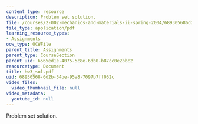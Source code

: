 ```yaml
---
content_type: resource
description: Problem set solution.
file: /courses/2-002-mechanics-and-materials-ii-spring-2004/689305686d2b54be95a87097b7ff052c_hw3_sol.pdf
file_type: application/pdf
learning_resource_types:
- Assignments
ocw_type: OCWFile
parent_title: Assignments
parent_type: CourseSection
parent_uid: 6565ed1e-4075-5c8e-6db0-b87cc0e2bbc2
resourcetype: Document
title: hw3_sol.pdf
uid: 68930568-6d2b-54be-95a8-7097b7ff052c
video_files:
  video_thumbnail_file: null
video_metadata:
  youtube_id: null
---
```

Problem set solution.
